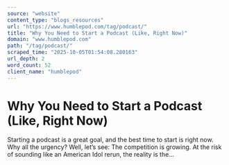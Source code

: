 ```yaml
---
source: "website"
content_type: "blogs_resources"
url: "https://www.humblepod.com/tag/podcast/"
title: "Why You Need to Start a Podcast (Like, Right Now)"
domain: "www.humblepod.com"
path: "/tag/podcast/"
scraped_time: "2025-10-05T01:54:08.280163"
url_depth: 2
word_count: 52
client_name: "humblepod"
---
```


# Why You Need to Start a Podcast (Like, Right Now)

Starting a podcast is a great goal, and the best time to start is right now. Why all the urgency? Well, let’s see:  The competition is growing. At the risk of sounding like an American Idol rerun, the reality is the...